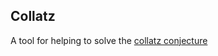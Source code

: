 ## Collatz
A tool for helping to solve the [collatz conjecture](https://en.wikipedia.org/wiki/Collatz_conjecture)

